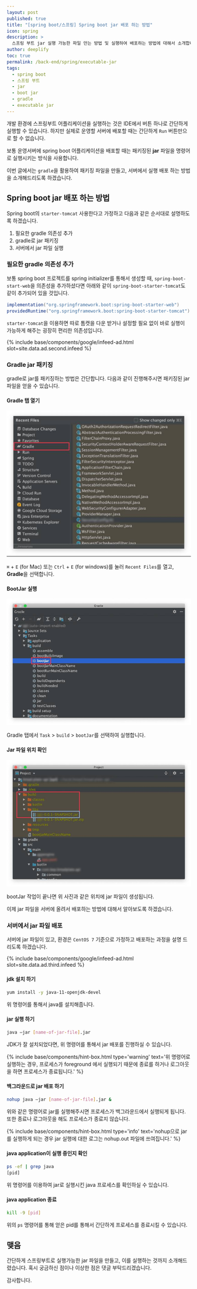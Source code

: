 ```yaml
---
layout: post
published: true
title: "[spring boot/스프링] Spring boot jar 배포 하는 방법"
icon: spring
description: >
  스프링 부트 jar 실행 가능한 파일 만는 방법 및 실행하여 배포하는 방법에 대해서 소개합니다.
author: deeplify
toc: true
permalink: /back-end/spring/executable-jar
tags: 
  - spring boot
  - 스프링 부트
  - jar
  - boot jar
  - gradle
  - executable jar
---
```


개발 환경에 스프링부트 어플리케이션을 실행하는 것은 IDE에서 버튼 하나로 간단하게 실행할 수 있습니다. 하지만 실제로 운영할 서버에 배포할 때는 간단하게 `Run` 버튼만으로 할 수 없습니다.

보통 운영서버에 spring boot 어플리케이션을 배포할 때는 패키징된 **jar** 파일을 명령어로 실행시키는 방식을 사용합니다.

이번 글에서는 `gradle`을 활용하여 패키징 파일을 만들고, 서버에서 실행 배포 하는 방법을 소개해드리도록 하겠습니다.

## Spring boot jar 배포 하는 방법

Spring boot의 `starter-tomcat` 사용한다고 가정하고 다음과 같은 순서대로 설명하도록 하겠습니다.

1. 필요한 gradle 의존성 추가
2. gradle로 jar 패키징
3. 서버에서 jar 파일 실행

### 필요한 gradle 의존성 추가

보통 spring boot 프로젝트를 spring initializer를 통해서 생성할 때, `spring-boot-start-web`을 의존성을 추가하셨다면 아래와 같이 `spring-boot-starter-tomcat`도 같이 추가되어 있을 것입니다.

```gradle
implementation("org.springframework.boot:spring-boot-starter-web")
providedRuntime("org.springframework.boot:spring-boot-starter-tomcat")
```

`starter-tomcat`을 이용하면 따로 톰캣을 다운 받거나 설정할 필요 없이 바로 실행이 가능하게 해주는 굉장히 편리한 의존성입니다.

{% include base/components/google/infeed-ad.html slot=site.data.ad.second.infeed %}

### Gradle jar 패키징

gradle로 jar를 패키징하는 방법은 간단합니다. 다음과 같이 진행해주시면 패키징된 jar 파일을 얻을 수 있습니다.

#### Gradle 탭 열기

![gradle 탭 열기](/assets/images/springboot-jar1.jpg)

`⌘` + `E` (for Mac) 또는 `Ctrl` + `E` (for windows)를 눌러 `Recent Files`를 열고, **Gradle**을 선택합니다.

#### BootJar 실행

![bootjar 실행하기](/assets/images/springboot-jar2.jpg)

Gradle 탭에서 `Task` > `build` > `bootJar`를 선택하여 실행합니다.

#### Jar 파일 위치 확인

![Jar 파일 위치 확인](/assets/images/springboot-jar3.jpg)

bootJar 작업이 끝나면 위 사진과 같은 위치에 jar 파일이 생성됩니다.

이제 jar 파일을 서버에 올려서 배포하는 방법에 대해서 알아보도록 하겠습니다.

### 서버에서 jar 파일 배포

서버에 jar 파일이 있고, 환경은 `CentOS 7` 기준으로 가정하고 배포하는 과정을 설명 드리도록 하겠습니다.

{% include base/components/google/infeed-ad.html slot=site.data.ad.third.infeed %}

#### jdk 설치 하기

```bash
yum install -y java-11-openjdk-devel
```

위 명령어를 통해서 java를 설치해줍니다.

#### jar 실행 하기

```bash
java –jar [name-of-jar-file].jar
```

JDK가 잘 설치되었다면, 위 명령어를 통해서 jar 배포를 진행하실 수 있습니다.

{% include base/components/hint-box.html type='warning' text='위 명령어로 실행하는 경우, 프로세스가 foreground 에서 실행되기 때문에 종료를 하거나 로그아웃을 하면 프로세스가 종료됩니다.' %}

#### 백그라운드로 jar 배포 하기

```bash
nohup java –jar [name-of-jar-file].jar &
```

위와 같은 명령어로 jar를 실행해주시면 프로세스가 백그라운드에서 실행되게 됩니다. 또한 종료나 로그아웃을 해도 프로세스가 종료지 않습니다.

{% include base/components/hint-box.html type='info' text='nohup으로 jar를 실행하게 되는 경우 jar 실행에 대한 로그는 nohup.out 파일에 쓰여집니다.' %}

#### java application이 실행 중인지 확인

```bash
ps -ef | grep java
[pid]
```

위 명령어를 이용하여 jar로 실행시킨 java 프로세스를 확인하실 수 있습니다.

#### java application 종료

```bash
kill -9 [pid]
```

위의 `ps` 명령어를 통해 얻은 pid를 통해서 간단하게 프로세스를 종료시킬 수 있습니다.

## 맺음

간단하게 스프링부트로 실행가능한 jar 파일을 만들고, 이를 실행하는 것까지 소개해드렸습니다. 혹시 궁금하신 점이나 이상한 점은 댓글 부탁드리겠습니다.

감사합니다.
